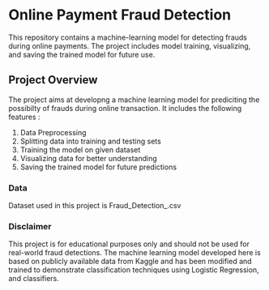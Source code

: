 # Online Payment Fraud Detection
This repository contains a machine-learning model for detecting frauds during online payments. The project includes model training, visualizing, and saving the trained model for future use.

## Project Overview
The project aims at developng a machine learning model for prediciting the possibilty of frauds during online transaction. It includes the following features :
1. Data Preprocessing
2. Splitting data into training and testing sets
3. Training the model on given dataset
4. Visualizing data for better understanding
5. Saving the trained model for future predictions

### Data
Dataset used in this project is Fraud_Detection_.csv

### Disclaimer
This project is for educational purposes only and should not be used for real-world fraud detections. The machine learning model developed here is based on publicly available data from Kaggle and has been modified and trained to demonstrate classification techniques using Logistic Regression, and classifiers.
